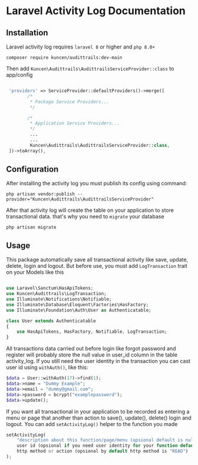 # Laravel Activity Log Documentation

## Installation

Laravel activity log requires `laravel 8` or higher and `php 8.0+`

```
composer require kuncen/audittrails:dev-main
```

Then add `Kuncen\Audittrails\AudittrailsServiceProvider::class` to app/config
```php

 'providers' => ServiceProvider::defaultProviders()->merge([
        /*
         * Package Service Providers...
         */

        /*
         * Application Service Providers...
         */
         ...
         ...
         Kuncen\Audittrails\AudittrailsServiceProvider::class,
 ])->toArray(),

```


## Configuration

After installing the activity log you must publish its config using command:

```
php artisan vendor:publish --provider="Kuncen\Audittrails\AudittrailsServiceProvider"
```


After that activity log will create the table on your application to store transactional data. that's why you need to `migrate` your database

```
php artisan migrate
```


## Usage

This package automatically save all transactional activity like save, update, delete, login and logout. But before use, you must add `LogTransaction` trait on your Models like this

```php

use Laravel\Sanctum\HasApiTokens;
use Kuncen\Audittrails\LogTransaction;
use Illuminate\Notifications\Notifiable;
use Illuminate\Database\Eloquent\Factories\HasFactory;
use Illuminate\Foundation\Auth\User as Authenticatable;

class User extends Authenticatable
{
    use HasApiTokens, HasFactory, Notifiable, LogTransaction;
}

```


All transactions data carried out before login like forgot password and register will probably store the null value in user_id column in the table activity_log. If you still need the user identity in the transaction you can cast user id using `withAuth()`, like this:

```php
$data = User::withAuth(17)->find(1);
$data->name = "Dummy Example";
$data->email = "dummy@gmail.com";
$data->password = bcrypt("examplepassword");
$data->update();
```


If you want all transactional in your application to be recorded as entering a menu or page that another than action to save(), update(), delete() login and logout. You can add `setActivityLog()` helper to the function you made

```php
setActivityLog(
    "description about this function/page/menu (opsional default is null)",
    user id (opsional if you need user identity for your function default is null),
    http method or action (opsional by default http method is "READ")
);
```
